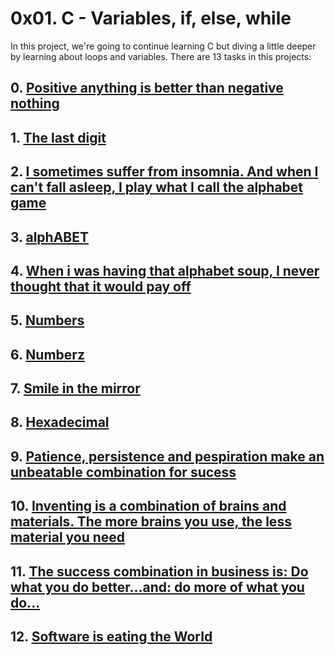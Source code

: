 # 0x01. C - Variables, if, else, while
In this project, we're going to continue learning C but diving a little deeper by learning about loops and variables.
There are 13 tasks in this projects:
## 0. [Positive anything is better than negative nothing]()
## 1. [The last digit]()
## 2. [I sometimes suffer from insomnia. And when I can't fall asleep, I play what I call the alphabet game]()
## 3. [alphABET]()
## 4. [When i was having that alphabet soup, I never thought that it would pay off ]()
## 5. [Numbers]()
## 6. [Numberz]()
## 7. [Smile in the mirror]()
## 8. [Hexadecimal]()
## 9. [Patience, persistence and pespiration make an unbeatable combination for sucess]()
## 10. [Inventing is a combination of brains and materials. The more brains you use, the less material you need]()
## 11. [The success combination in business is: Do what you do better...and: do more of what you do...]()
## 12. [Software is eating the World]()      
